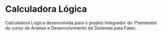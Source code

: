 # Calculadora Lógica
 Calculadora Lógica desenvolvida para o projeto Integrador do 1ºsemestre do curso de Analise e Desenvolvimento de Sistemas pela Fatec.
